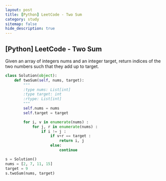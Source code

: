 ```yaml
---
layout: post
title: [Python] LeetCode - Two Sum
category: study
sitemap: false
hide_description: true
---
```


## [Python] LeetCode - Two Sum

Given an array of integers nums and an integer target, return indices of the two numbers such that they add up to target.

~~~python
class Solution(object):
    def twoSum(self, nums, target):
        """
        :type nums: List[int]
        :type target: int
        :rtype: List[int]
        """
        self.nums = nums
        self.target = target

        for i, v in enumerate(nums) :
            for j, r in enumerate(nums) :
                if i != j :
                    if v+r == target :
                        return i, j
                    else:        
                        continue

s = Solution()
nums = [2, 7, 11, 15]
target = 9
s.twoSum(nums, target)        

~~~
